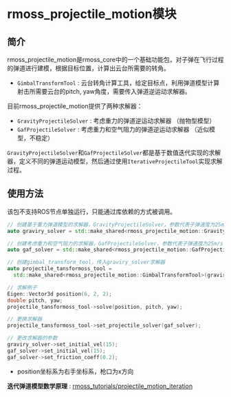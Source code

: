 # rmoss_projectile_motion模块

## 简介

rmoss_projectile_motion是rmoss_core中的一个基础功能包，对子弹在飞行过程的弹道进行建模，根据目标位置，计算出云台所需要的转角。

* `GimbalTransformTool` : 云台转角计算工具，给定目标点，利用弹道模型计算射击所需要云台的pitch, yaw角度，需要传入弹道逆运动求解器。

目前rmoss_projectile_motion提供了两种求解器：

* `GravityProjectileSolver` : 考虑重力的弹道逆运动求解器 （抛物型模型）
* `GafProjectileSolver` : 考虑重力和空气阻力的弹道逆运动求解器 （近似模型，不稳定）

`GravityProjectileSolver`和`GafProjectileSolver`都是基于数值迭代实现的求解器，定义不同的弹道运动模型，然后通过使用`IterativeProjectileTool`实现求解过程。


## 使用方法

该包不支持ROS节点单独运行，只能通过库依赖的方式被调用。

```c++
// 创建基于重力弹道模型的求解器，GravityProjectileSolver，参数代表子弹速度为25m/s
auto graviry_solver = std::make_shared<rmoss_projectile_motion::GravityProjectileSolver>(25);

// 创建考虑重力和空气阻力的求解器，GafProjectileSolver，参数代表子弹速度为25m/s，空气阻力系数为0.1
auto gaf_solver = std::make_shared<rmoss_projectile_motion::GafProjectileSolver>(25, 0.1);

// 创建gimbal_transform_tool，传入graviry_solver求解器
auto projectile_tansformoss_tool =
  std::make_shared<rmoss_projectile_motion::GimbalTransformTool>(graviry_solver);

// 求解例子
Eigen::Vector3d position(6, 2, 2);
double pitch, yaw;
projectile_tansformoss_tool->solve(position, pitch, yaw);

// 更换求解器
projectile_tansformoss_tool->set_projectile_solver(gaf_solver);

// 更改求解器的参数
graviry_solver->set_initial_vel(15);
gaf_solver->set_initial_vel(15);
gaf_solver->set_friction_coeff(0.2);
```

* position坐标系为右手坐标系，枪口为x方向

**迭代弹道模型数学原理** : [rmoss_tutorials/projectile_motion_iteration](https://robomaster-oss.github.io/rmoss_tutorials/#/rmoss_core/rmoss_projectile_motion/projectile_motion_iteration)
